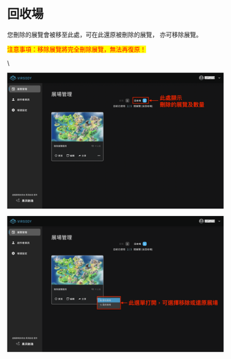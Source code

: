 # 回收場

您刪除的展覽會被移至此處，可在此還原被刪除的展覽， 亦可移除展覽。



<mark style="color:red;">注意事項：移除展覽將完全刪除展覽，無法再復原！</mark>

\


![](../.gitbook/assets/20.png)

![](../.gitbook/assets/21.png)
